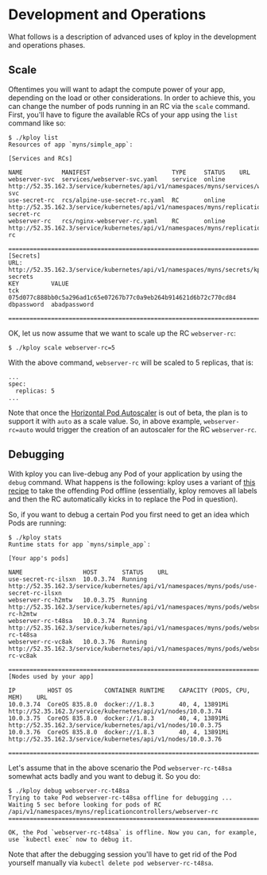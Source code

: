 # Development and Operations

What follows is a description of advanced uses of kploy in the development and operations phases.

## Scale

Oftentimes you will want to adapt the compute power of your app, depending on the load or other considerations. 
In order to achieve this, you can change the number of pods running in an RC via the `scale` command. First, you'll
have to figure the available RCs of your app using the `list` command like so:

    $ ./kploy list
    Resources of app `myns/simple_app`:
    
    [Services and RCs]
    
    NAME           MANIFEST                       TYPE     STATUS    URL
    webserver-svc  services/webserver-svc.yaml    service  online    http://52.35.162.3/service/kubernetes/api/v1/namespaces/myns/services/webserver-svc
    use-secret-rc  rcs/alpine-use-secret-rc.yaml  RC       online    http://52.35.162.3/service/kubernetes/api/v1/namespaces/myns/replicationcontrollers/use-secret-rc
    webserver-rc   rcs/nginx-webserver-rc.yaml    RC       online    http://52.35.162.3/service/kubernetes/api/v1/namespaces/myns/replicationcontrollers/webserver-rc
    
    ================================================================================
    [Secrets]
    URL: http://52.35.162.3/service/kubernetes/api/v1/namespaces/myns/secrets/kploy-secrets
    KEY         VALUE
    tck         075d077c888bb0c5a296ad1c65e07267b77c0a9eb264b914621d6b72c770cd84
    dbpassword  abadpassword
    
    ================================================================================

OK, let us now assume that we want to scale up the RC `webserver-rc`:

    $ ./kploy scale webserver-rc=5

With the above command, `webserver-rc` will be scaled to 5 replicas, that is:

    ...
    spec:
      replicas: 5
    ...

Note that once the [Horizontal Pod Autoscaler](https://github.com/mhausenblas/k8s-autoscale) is out of beta, the plan is to support it with `auto` as a scale value. So, in above example, `webserver-rc=auto` would trigger the creation of an autoscaler for the RC `webserver-rc`.

## Debugging

With kploy you can live-debug any Pod of your application by using the `debug` command.
What happens is the following: kploy uses a variant of [this recipe](https://gist.github.com/mhausenblas/b74742ad10f756e680c5)
to take the offending Pod offline (essentially, kploy removes all labels and then the RC automatically kicks in to replace the Pod in question).

So, if you want to debug a certain Pod you first need to get an idea which Pods are running:

    $ ./kploy stats
    Runtime stats for app `myns/simple_app`:
    
    [Your app's pods]
    
    NAME                 HOST       STATUS    URL
    use-secret-rc-ilsxn  10.0.3.74  Running   http://52.35.162.3/service/kubernetes/api/v1/namespaces/myns/pods/use-secret-rc-ilsxn
    webserver-rc-h2mtw   10.0.3.75  Running   http://52.35.162.3/service/kubernetes/api/v1/namespaces/myns/pods/webserver-rc-h2mtw
    webserver-rc-t48sa   10.0.3.74  Running   http://52.35.162.3/service/kubernetes/api/v1/namespaces/myns/pods/webserver-rc-t48sa
    webserver-rc-vc8ak   10.0.3.76  Running   http://52.35.162.3/service/kubernetes/api/v1/namespaces/myns/pods/webserver-rc-vc8ak
    
    ================================================================================
    [Nodes used by your app]
    
    IP         HOST OS         CONTAINER RUNTIME    CAPACITY (PODS, CPU, MEM)    URL
    10.0.3.74  CoreOS 835.8.0  docker://1.8.3       40, 4, 13891Mi               http://52.35.162.3/service/kubernetes/api/v1/nodes/10.0.3.74
    10.0.3.75  CoreOS 835.8.0  docker://1.8.3       40, 4, 13891Mi               http://52.35.162.3/service/kubernetes/api/v1/nodes/10.0.3.75
    10.0.3.76  CoreOS 835.8.0  docker://1.8.3       40, 4, 13891Mi               http://52.35.162.3/service/kubernetes/api/v1/nodes/10.0.3.76
    
    ================================================================================

Let's assume that in the above scenario the Pod `webserver-rc-t48sa` somewhat acts badly and you want to debug it. So you do:

    $ ./kploy debug webserver-rc-t48sa
    Trying to take Pod webserver-rc-t48sa offline for debugging ...
    Waiting 5 sec before looking for pods of RC /api/v1/namespaces/myns/replicationcontrollers/webserver-rc
    ================================================================================
    
    OK, the Pod `webserver-rc-t48sa` is offline. Now you can, for example, use `kubectl exec` now to debug it.

Note that after the debugging session you'll have to get rid of the Pod yourself manually via `kubectl delete pod webserver-rc-t48sa`.